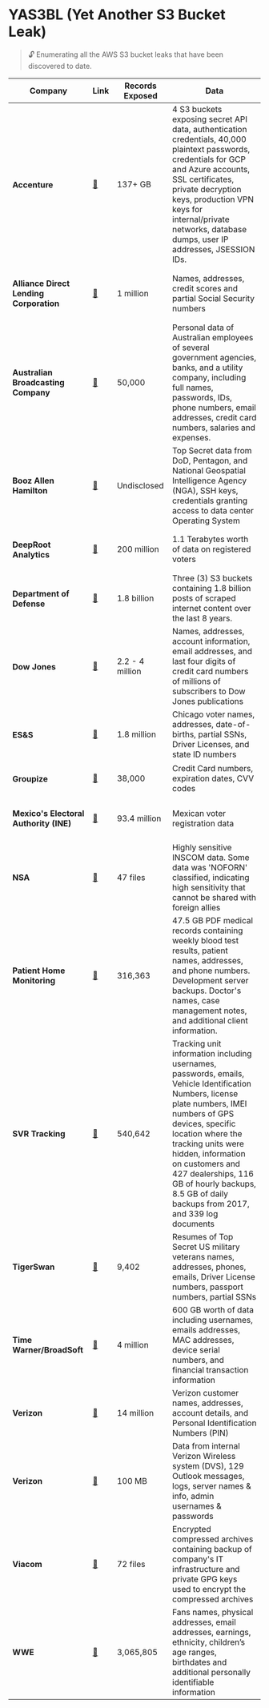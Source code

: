 # YAS3BL (Yet Another S3 Bucket Leak)

> 🔓 Enumerating all the AWS S3 bucket leaks that have been discovered to date.

| Company | Link | Records Exposed | Data |
| ------- | ---- | --------------- | ---- |
| <h4>Accenture</h4> | [🔗](https://www.upguard.com/breaches/cloud-leak-accenture) | 137&#43; GB | 4 S3 buckets exposing secret API data, authentication credentials, 40,000 plaintext passwords, credentials for GCP and Azure accounts, SSL certificates, private decryption keys, production VPN keys for internal/private networks, database dumps, user IP addresses, JSESSION IDs. |
| <h4>Alliance Direct Lending Corporation</h4> | [🔗](https://threatpost.com/auto-lender-exposes-loan-data-for-up-to-1-million-applicants/125216/) | 1 million | Names, addresses, credit scores and partial Social Security numbers |
| <h4>Australian Broadcasting Company</h4> | [🔗](https://mackeepersecurity.com/post/australian-broadcasting-corporation-exposed-sensitive-data-online) | 50,000 | Personal data of Australian employees of several government agencies, banks, and a utility company, including full names, passwords, IDs, phone numbers, email addresses, credit card numbers, salaries and expenses. |
| <h4>Booz Allen Hamilton</h4> | [🔗](https://www.upguard.com/breaches/spy-games) | Undisclosed | Top Secret data from DoD, Pentagon, and National Geospatial Intelligence Agency (NGA), SSH keys, credentials granting access to data center Operating System |
| <h4>DeepRoot Analytics</h4> | [🔗](https://www.upguard.com/breaches/the-rnc-files) | 200 million | 1.1 Terabytes worth of data on registered voters |
| <h4>Department of Defense</h4> | [🔗](https://www.upguard.com/breaches/cloud-leak-centcom) | 1.8 billion | Three (3) S3 buckets containing 1.8 billion posts of scraped internet content over the last 8 years. |
| <h4>Dow Jones</h4> | [🔗](https://www.upguard.com/breaches/cloud-leak-dow-jones) | 2.2 - 4 million | Names, addresses, account information, email addresses, and last four digits of credit card numbers of millions of subscribers to Dow Jones publications |
| <h4>ES&amp;S</h4> | [🔗](https://www.upguard.com/breaches/cloud-leak-chicago-voters) | 1.8 million | Chicago voter names, addresses, date-of-births, partial SSNs, Driver Licenses, and state ID numbers |
| <h4>Groupize</h4> | [🔗](https://mackeepersecurity.com/post/online-hotel-booking-service-allegedly-exposed-sensitive-data) | 38,000 | Credit Card numbers, expiration dates, CVV codes |
| <h4>Mexico&#39;s Electoral Authority (INE)</h4> | [🔗](http://splinternews.com/a-massive-data-breach-exposed-personal-info-for-93-4-mi-1793856429) | 93.4 million | Mexican voter registration data |
| <h4>NSA</h4> | [🔗](https://www.upguard.com/breaches/cloud-leak-inscom) | 47 files | Highly sensitive INSCOM data. Some data was &#39;NOFORN&#39; classified, indicating high sensitivity that cannot be shared with foreign allies |
| <h4>Patient Home Monitoring</h4> | [🔗](https://mackeepersecurity.com/post/patient-home-monitoring-service-leaks-private-medical-data-online) | 316,363 | 47.5 GB PDF medical records containing weekly blood test results, patient names, addresses, and phone numbers. Development server backups. Doctor&#39;s names, case management notes, and additional client information. |
| <h4>SVR Tracking</h4> | [🔗](https://mackeepersecurity.com/post/auto-tracking-company-leaks-hundreds-of-thousands-of-records-online) | 540,642 | Tracking unit information including usernames, passwords, emails, Vehicle Identification Numbers, license plate numbers, IMEI numbers of GPS devices, specific location where the tracking units were hidden, information on customers and 427 dealerships, 116 GB of hourly backups, 8.5 GB of daily backups from 2017, and 339 log documents |
| <h4>TigerSwan</h4> | [🔗](https://www.upguard.com/breaches/cloud-leak-tigerswan) | 9,402 | Resumes of Top Secret US military veterans names, addresses, phones, emails, Driver License numbers, passport numbers, partial SSNs |
| <h4>Time Warner/BroadSoft</h4> | [🔗](https://mackeepersecurity.com/post/global-communication-software-left-massive-amount-of-data-online) | 4 million | 600 GB worth of data including usernames, emails addresses, MAC addresses, device serial numbers, and financial transaction information |
| <h4>Verizon</h4> | [🔗](https://www.upguard.com/breaches/verizon-cloud-leak) | 14 million | Verizon customer names, addresses, account details, and Personal Identification Numbers (PIN) |
| <h4>Verizon</h4> | [🔗](https://mackeepersecurity.com/post/verizon-wireless-employee-exposed-confidential-data-online) | 100 MB | Data from internal Verizon Wireless system (DVS), 129 Outlook messages, logs, server names &amp; info, admin usernames &amp; passwords |
| <h4>Viacom</h4> | [🔗](https://www.theregister.co.uk/2017/09/19/viacom_exposure_in_aws3_bucket_blunder/) | 72 files | Encrypted compressed archives containing backup of company&#39;s IT infrastructure and private GPG keys used to encrypt the compressed archives |
| <h4>WWE</h4> | [🔗](https://threatpost.com/leaky-wwe-database-exposes-personal-data-of-3m-wrestling-fans/126710/) | 3,065,805 | Fans names, physical addresses, email addresses, earnings, ethnicity, children’s age ranges, birthdates and additional personally identifiable information |

